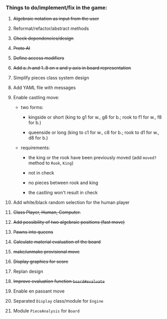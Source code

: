 ### Things to do/implement/fix in the game:

1. ~~Algebraic notation as input from the user~~
2. Reformat/refactor/abstract methods
3. ~~Check dependencies/design~~
4. ~~Proto AI~~
5. ~~Define access modifiers~~
6. ~~Add a..h and 1..8 on x and y axis in board representation~~
7. Simplify pieces class system design
8. Add YAML file with messages
9. Enable castling move:

    - two forms:

        - kingside or short (king to g1 for w., g8 for b.; rook to f1 for w., f8 for b.)

        - queenside or long (king to c1 for w., c8 for b.; rook to d1 for w., d8 for b.)

    - requirements:

        - the king or the rook have been previously moved (add `moved?` method to `Rook`, `King`)

        - not in check

        - no pieces between rook and king

        - the castling won't result in check






10. Add white/black random selection for the human player
11. ~~Class Player, Human, Computer.~~
12. ~~Add possibility of two algebraic positions (fast move)~~
13. ~~Pawns into queens~~
14. ~~Calculate material evaluation of the board~~
15. ~~make/unmake provisional move~~
16. ~~Display graphics for score~~
17. Replan design
18. ~~Improve evaluation function `board#evaluate`~~
19. Enable en passant move
20. Separated `Display` class/module for `Engine`
21. Module `PieceAnalysis` for `Board`